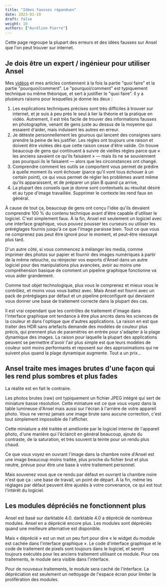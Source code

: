 ```yaml
---
title: "Idées fausses répandues"
date: 2023-01-19
draft: false
weight: 10
authors: ["Aurélien Pierre"]
---
```


Cette page regroupe la plupart des erreurs et des idées fausses sur Ansel que l'on peut trouver sur internet.

<!--more-->

## Je dois être un expert / ingénieur pour utiliser Ansel

Mes [vidéos](https://www.youtube.com/channel/UCmsSn3fujI81EKEr4NLxrcg) et mes  articles contiennent à  la fois la  partie "quoi faire"  et la partie  "pourquoi/comment".   Le  "pourquoi/comment"  est  typiquement technique ou même théorique, et sert à justifier le "quoi faire". Il y
a plusieurs raisons pour lesquelles je donne les deux :

1. Les explications techniques précises sont très difficiles à trouver sur internet, et je suis à peu près le seul à lier la théorie et la pratique en vidéo. Autrement, il est très facile de trouver des informations fausses en photographie, venant de gens juste au dessus de la moyenne qui essaient d'aider, mais induisent les autres en erreur.
1. Je déteste personnellement les gourous qui lancent des consignes sans prendre la peine de les justifier. Les règles ont toujours une raison et doivent être violées dès que cette raison cesse d'être valide. On trouve beaucoup de gens qui continuent à suivre de vieilles règles parce que « les anciens savaient ce qu'ils faisaient » — mais ils ne se souviennent pas pourquoi ils le faisaient — alors que les circonstances ont changé.
1. Comprendre comment les outils se comportent vous permet de prédire à quelle moment ils vont échouer (parce qu'il vont tous échouer à un certain point), ce qui vous permet de régler les problèmes avant même qu'ils apparaissent, et de préparer un plan B quand ça arrive,
1. La plupart des conseils que je donne sont contextuels au résultat désiré et au type d'image travaillée. Supprimer le contexte les rend faux en général.

À cause de tout ça, beaucoup de gens ont conçu l'idée qu'ils devaient comprendre 100 % du contenu technique avant d'être capable d'utiliser le logiciel. C'est simplement faux. À la fin, Ansel est seulement un logiciel avec une interface graphique, vous pouvez pousser les curseurs ou utiliser les préréglages fournis jusqu'à ce que l'image paraisse bien. Tout ce que vous ne comprenez pas peut être ignoré pour le moment, et peut-être réessayé plus tard.

D'un autre côté, si vous commencez à mélanger les media, comme imprimer des photos sur papier et fournir des images numériques à partir de la même retouche, ou réinjecter vos exports d'Ansel dans un autre logiciel pour des manipulations plus avancées, avoir au moins une compréhension basique de comment un pipeline graphique fonctionne va vous aider grandement.

Comme tout objet technologique, plus vous le comprenez et mieux vous le contrôlez, et moins vous vous battez avec. Mais Ansel est fourni avec un pack de préréglages par défaut et un pipeline préconfiguré qui devraient vous donner une base de traitement correcte dans la plupart des cas.

Il est vrai cependant que les contrôles de traitement d'image dans l'interface graphique ont tendance à être plus ancrés dans les sciences de la couleur et dans l'optique que d'autres applications. La raison en est que traiter des HDR sans artefacts demande des modèles de couleur plus précis, qui prennent plus de paramètres en entrée pour s'adapter à la plage dynamique des images. La raison pour laquelle la plupart des applications peuvent se permettre d'avoir l'air plus simple est que leurs modèles de couleur sont moins performants et reposent sur des approximations qui ne suivent plus quand la plage dynamique augmente. Tout a un prix…

## Ansel traite mes images brutes d'une façon qui les rend plus sombres et plus fades

La réalite est en fait le contraire.

Les photos brutes (raw) ont typiquement un fichier JPEG intégré qui sert de miniature basse résolution. Cette miniature est ce que vous voyez dans la table lumineuse d'Ansel mais aussi sur l'écran à l'arrière de votre appareil photo. Vous ne verrez jamais une image brute sans aucune correction, c'est tout simplement impossible de l'afficher.

Cette miniature a été traitée et améliorée par le logiciel interne de l'appareil photo, d'une manière qui l'éclaircit en général beaucoup, ajoute du contraste, de la saturation, et très souvent la teinte pour un rendu plus chaud.

Ce que vous voyez en ouvrant l'image dans la chambre noire d'Ansel est une image beaucoup moins traitée, plus proche du fichier brut et plus neutre, prévue pour être une base à votre traitement personnel.

Mais souvenez vous que ce rendu par défaut en ouvrant la chambre noire n'est que ça : une base de travail, un point de départ. À la fin, même les réglages par défaut peuvent être ajustés à votre convenance, ce qui est tout l'intérêt du logiciel.


## Les modules dépréciés ne fonctionnent plus

Ansel est basé sur darktable 4.0. darktable 4.0 a déprécié de nombreux modules. Ansel en  a déprécié encore plus. Les  modules sont dépréciés quand une meilleure alternative est disponible.

Mais « déprécié » est un mot un peu fort pour dire « le widget du module est cachée dans l'interface graphique ». Le code d'interface graphique et le code de traitement de pixels sont toujours dans le logiciel, et seront toujours exécutés pour les anciens traitement utilisant ce module. Pour ces traitements, le module sera visible dans l'interface.

Pour de nouveaux traitements, le module sera caché de l'interface. La dépréciation est seulement un nettoyage de l'espace écran pour limiter la prolifération des modules.

